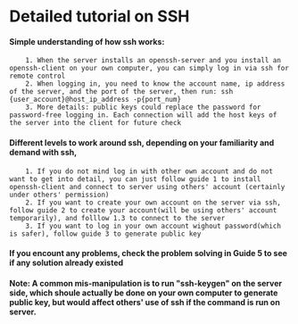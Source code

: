 # Detailed tutorial on SSH

#### Simple understanding of how ssh works: 
        1. When the server installs an openssh-server and you install an openssh-client on your own computer, you can simply log in via ssh for remote control
        2. When logging in, you need to know the account name, ip address of the server, and the port of the server, then run: ssh {user_account}@host_ip_address -p{port_num}
        3. More details: public keys could replace the password for password-free logging in. Each connection will add the host keys of the server into the client for future check

#### Different levels to work around ssh, depending on your familiarity and demand with ssh, 
        1. If you do not mind log in with other own account and do not want to get into detail, you can just follow guide 1 to install openssh-client and connect to server using others' account (certainly under others' permission)
        2. If you want to create your own account on the server via ssh, follow guide 2 to create your account(will be using others' account temporarily), and folllow 1.3 to connect to the server
        3. If you want to log in your own account wighout password(which is safer), follow guide 3 to generate public key

#### If you encount any problems, check the problem solving in Guide 5 to see if any solution already existed

#### Note: A common mis-manipulation is to run "ssh-keygen" on the server side, which shoule actually be done on your own computer to generate public key, but would affect others' use of ssh if the command is run on server.
